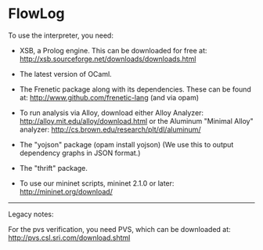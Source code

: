 FlowLog
=======

To use the interpreter, you need:

* XSB, a Prolog engine. This can be downloaded for free at:
    http://xsb.sourceforge.net/downloads/downloads.html

* The latest version of OCaml.

* The Frenetic package along with its dependencies. These can be found at:
    http://www.github.com/frenetic-lang
  (and via opam)

* To run analysis via Alloy, download either Alloy Analyzer:
    http://alloy.mit.edu/alloy/download.html
  or the Aluminum "Minimal Alloy" analyzer:
  	http://cs.brown.edu/research/plt/dl/aluminum/

* The "yojson" package (opam install yojson)
  (We use this to output dependency graphs in JSON format.)

* The "thrift" package.

* To use our mininet scripts, mininet 2.1.0 or later:
    http://mininet.org/download/



-----------------------------
Legacy notes: 

For the pvs verification, you need PVS, which can be downloaded at:
http://pvs.csl.sri.com/download.shtml

